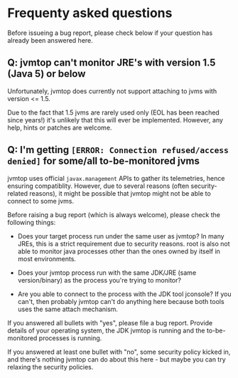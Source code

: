 # Frequenty asked questions #

Before issueing a bug report, please check below if your question has already been answered here.

## Q: jvmtop can't monitor JRE's with version 1.5 (Java 5) or below ##

Unfortunately, jvmtop does currently not support attaching to jvms with version <= 1.5.

Due to the fact that 1.5 jvms are rarely used only (EOL has been reached since years!) it's unlikely that this will ever be implemented.
However, any help, hints or patches are welcome.

## Q: I'm getting `[ERROR: Connection refused/access denied]` for some/all to-be-monitored jvms ##

jvmtop uses official `javax.management` APIs to gather its telemetries, hence ensuring compatiblity.
However, due to several reasons (often security-related reasons), it might be possible that jvmtop might not be able to connect to some jvms.

Before raising a bug report (which is always welcome), please check the following things:

  * Does your target process run under the same user as jvmtop?
    In many JREs, this is a strict requirement due to security reasons.
    root is also not able to monitor java processes other than the ones owned by itself in most environments.

  * Does your jvmtop process run with the same JDK/JRE (same version/binary) as the process you're trying to monitor?
 
  * Are you able to connect to the process with the JDK tool jconsole?
    If you can't, then probably jvmtop can't do anything here because both tools uses the same attach mechanism.


If you answered all bullets with "yes", please file a bug report.
Provide details of your operating system, the JDK jvmtop is running and the to-be-monitored processes is running.

If you answered at least one bullet with "no", some security policy kicked in, and there's nothing jvmtop can do about this here - but maybe you can try relaxing the security policies.
